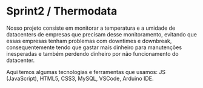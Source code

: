 # Sprint2 / Thermodata

Nosso projeto consiste em monitorar a temperatura e a umidade de datacenters de empresas que precisam desse monitoramento, evitando que essas empresas tenham problemas com downtimes e downbreak, consequentemente tendo que gastar mais dinheiro para manutenções inesperadas e também perdendo dinheiro por não funcionamento do datacenter.

Aqui temos algumas tecnologias e ferramentas que usamos:
JS (JavaScript), HTML5, CSS3, MySQL, VSCode, Arduino IDE.
